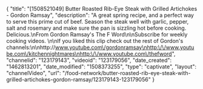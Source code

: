 {
    "title": "[1508521049] Butter Roasted Rib-Eye Steak with Grilled Artichokes - Gordon Ramsay",
    "description": "A great spring recipe, and a perfect way to serve this prime cut of beef. Season the steak well with garlic, pepper, salt and rosemary and make sure the pan is sizzling hot before cooking. Delicious.\nFrom Gordon Ramsay's The F Word\n\nSubscribe for weekly cooking videos. \n\nIf you liked this clip check out the rest of Gordon's channels:\n\nhttp:\/\/www.youtube.com\/gordonramsay\nhttp:\/\/www.youtube.com\/kitchennightmares\nhttp:\/\/www.youtube.com\/thefword",
    "channelid": "123179143",
    "videoid": "123179056",
    "date_created": "1462813201",
    "date_modified": "1508373255",
    "type": "captivate",
    "layout": "channelVideo",
    "url": "\/food-network\/butter-roasted-rib-eye-steak-with-grilled-artichokes-gordon-ramsay\/123179143-123179056"
}